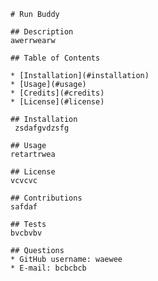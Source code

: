 
    # Run Buddy

    ## Description
    awerrwearw

    ## Table of Contents

    * [Installation](#installation)
    * [Usage](#usage)
    * [Credits](#credits)
    * [License](#license)

    ## Installation
     zsdafgvdzsfg

    ## Usage
    retartrwea

    ## License
    vcvcvc

    ## Contributions
    safdaf

    ## Tests
    bvcbvbv

    ## Questions
    * GitHub username: waewee
    * E-mail: bcbcbcb
    